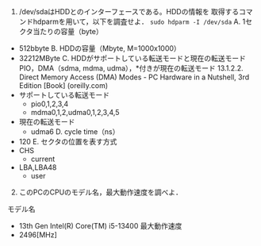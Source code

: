 1. /dev/sdaはHDDとのインターフェースである。HDDの情報を
取得するコマンドhdparmを用いて，以下を調査せよ．
`sudo hdparm -I /dev/sda`
A.  1セクタ当たりの容量（byte）
- 512bbyte
B. HDDの容量（Mbyte, M=1000x1000）
- 32212MByte
C. HDDがサポートしている転送モードと現在の転送モード
PIO，DMA（sdma, mdma, udma），*付きが現在の転送モード
13.1.2.2. Direct Memory Access (DMA) Modes - PC Hardware in a Nutshell, 3rd Edition
[Book] (oreilly.com)
- サポートしている転送モード
  - pio0,1,2,3,4
  - mdma0,1,2,udma0,1,2,3,4,5
- 現在の転送モード
  - udma6
D. cycle time（ns）
- 120
E. セクタの位置を表す方式
- CHS
  - current
- LBA,LBA48
  - user

2. このPCのCPUのモデル名，最大動作速度を調べよ．

モデル名
- 13th Gen Intel(R) Core(TM) i5-13400
最大動作速度
- 2496[MHz]

